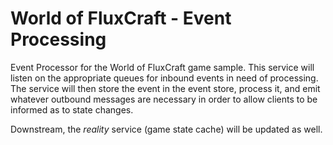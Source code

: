 # World of FluxCraft - Event Processing

Event Processor for the World of FluxCraft game sample. This service will listen on the appropriate queues for inbound events in need of processing. The service
will then store the event in the event store, process it, and emit whatever outbound messages are necessary in order to allow clients to be informed as to state changes.

Downstream, the _reality_ service (game state cache) will be updated as well.
